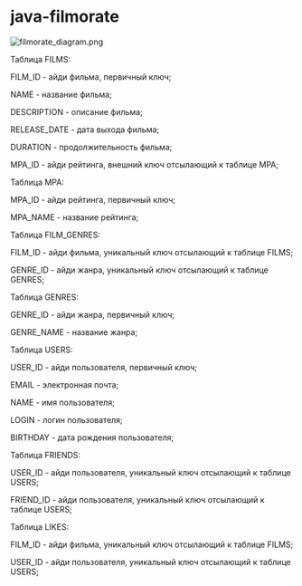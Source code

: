 # java-filmorate

![filmorate_diagram.png](..%2Fjava-filmorate-main%2Ffilmorate_diagram.png)

Таблица FILMS:

FILM_ID - айди фильма, первичный ключ;

NAME - название фильма;

DESCRIPTION - описание фильма;

RELEASE_DATE - дата выхода фильма;

DURATION - продолжительность фильма;

MPA_ID - айди рейтинга, внешний ключ отсылающий к таблице MPA;



Таблица MPA:

MPA_ID - айди рейтинга, первичный ключ;

MPA_NAME - название рейтинга;



Таблица FILM_GENRES:

FILM_ID - айди фильма, уникальный ключ отсылающий к таблице FILMS;

GENRE_ID - айди жанра, уникальный ключ отсылающий к таблице GENRES;



Таблица GENRES:

GENRE_ID - айди жанра, первичный ключ;

GENRE_NAME - название жанра;



Таблица USERS:

USER_ID - айди пользователя, первичный ключ;

EMAIL - электронная почта;

NAME - имя пользователя;

LOGIN - логин пользователя;

BIRTHDAY - дата рождения пользователя;



Таблица FRIENDS:

USER_ID - айди пользователя, уникальный ключ отсылающий к таблице USERS;

FRIEND_ID - айди пользователя, уникальный ключ отсылающий к таблице USERS;



Таблица LIKES:

FILM_ID - айди фильма, уникальный ключ отсылающий к таблице FILMS;

USER_ID - айди пользователя, уникальный ключ отсылающий к таблице USERS;

